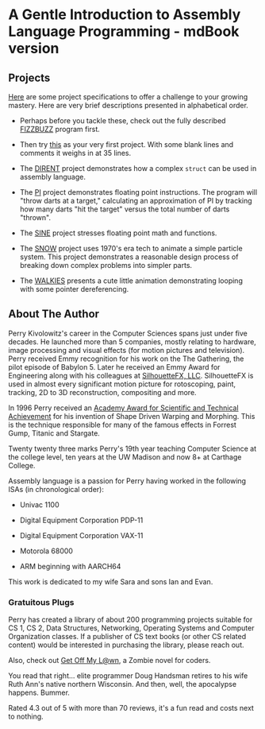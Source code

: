 # A Gentle Introduction to Assembly Language Programming - mdBook version

## Projects

[Here](src/projects/README.md) are some project specifications to offer a
challenge to your growing mastery. Here are very brief descriptions
presented in alphabetical order.

* Perhaps before you tackle these, check out the fully described
[FIZZBUZZ](src/section-1/fizzbuzz/README.md) program first.

* Then try [this](src/projects/first_project/README.md) as your very first
project. With some blank lines and comments it weighs in at 35 lines.

* The [DIRENT](src/projects/DIRENT/README.md) project demonstrates how a
complex `struct` can be used in assembly language.

* The [PI](src/projects/PI/README.md) project demonstrates floating point
instructions. The program will "throw darts at a target," calculating
an approximation of PI by tracking how many darts "hit the target"
versus the total number of darts "thrown".

* The [SINE](src/projects/SINE/README.md) project stresses floating point
math and functions.

* The [SNOW](src/projects/snow/README.md) project uses 1970's era tech to
animate a simple particle system. This project demonstrates a reasonable
design process of breaking down complex problems into simpler parts.

* The [WALKIES](src/projects/walkies/README.md) presents a cute little
animation demonstrating looping with some pointer dereferencing.

## About The Author

Perry Kivolowitz's career in the Computer Sciences spans just under five
decades. He launched more than 5 companies, mostly relating to hardware,
image processing and visual effects (for motion pictures and
television). Perry received Emmy recognition for his work on the The
Gathering, the pilot episode of Babylon 5. Later he received an Emmy
Award for Engineering along with his colleagues at [SilhouetteFX,
LLC](https://en.wikipedia.org/wiki/SilhouetteFX). SilhouetteFX is used
in almost every significant motion picture for rotoscoping, paint,
tracking, 2D to 3D reconstruction, compositing and more.

In 1996 Perry received an [Academy Award for Scientific and Technical
Achievement](https://en.wikipedia.org/wiki/Academy_Award_for_Technical_Achievement)
for his invention of Shape Driven Warping and Morphing. This is the
technique responsible for many of the famous effects in Forrest Gump,
Titanic and Stargate.

Twenty twenty three marks Perry's 19th year teaching Computer Science at
the college level, ten years at the UW Madison and now 8+ at Carthage
College.

Assembly language is a passion for Perry having worked in the following
ISAs (in chronological order):

* Univac 1100

* Digital Equipment Corporation PDP-11

* Digital Equipment Corporation VAX-11

* Motorola 68000

* ARM beginning with AARCH64

This work is dedicated to my wife Sara and sons Ian and Evan.

### Gratuitous Plugs

Perry has created a library of about 200 programming projects suitable
for CS 1, CS 2, Data Structures, Networking, Operating Systems and
Computer Organization classes. If a publisher of CS text books (or other
CS related content) would be interested in purchasing the library,
please reach out.

Also, check out [Get Off My
L@wn](https://www.amazon.com/Get-Off-My-Zombie-Novel-ebook/dp/B00DQ26J8G),
a Zombie novel for coders.

You read that right... elite programmer Doug Handsman retires to his
wife Ruth Ann's native northern Wisconsin. And then, well, the
apocalypse happens. Bummer.

Rated 4.3 out of 5 with more than 70 reviews, it's a fun read and costs
next to nothing.
